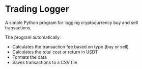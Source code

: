 # Trading Logger

A simple Python program for logging cryptocurrency buy and sell transactions.

The program automatically:
- Calculates the transaction fee based on type (buy or sell)
- Calculates the total cost or return in USDT
- Formats the data
- Saves transactions to a CSV file
